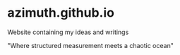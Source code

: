 # azimuth.github.io
Website containing my ideas and writings

"Where structured measurement meets a chaotic ocean"
